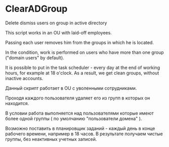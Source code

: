 # ClearADGroup
Delete dismiss users on group in active directory

This script works in an OU with laid-off employees.

Passing each user removes him from the groups in which he is located.

In the condition, work is performed on users who have more than one group ("domain users" by default).

It is possible to put in the task scheduler - every day at the end of working hours, for example at 18 o'clock. As a result, we get clean groups, without inactive accounts.

Данный скрипт работает в OU с уволенными сотрудниками.

Проходя каждого пользователя удаляет его из групп в которых он находится.

В условии работа выполняется над пользователями которые имеют более одной группы ( по умолчанию "пользователи домена" ). 

Возможно поставить в планировщик заданий - каждый день в конце рабочего времени, например в 18 часов. В результате получаем чистые группы, без неактивных учетных записей.
